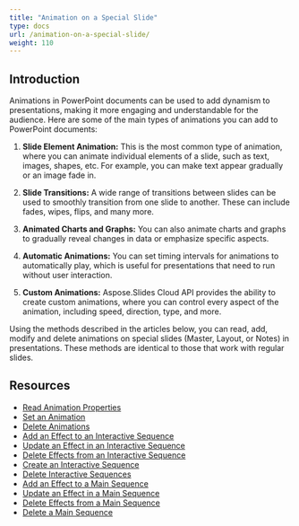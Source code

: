 ```yaml
---
title: "Animation on a Special Slide"
type: docs
url: /animation-on-a-special-slide/
weight: 110
---
```


## **Introduction**

Animations in PowerPoint documents can be used to add dynamism to presentations, making it more engaging and understandable for the audience. Here are some of the main types of animations you can add to PowerPoint documents:

1. **Slide Element Animation:** This is the most common type of animation, where you can animate individual elements of a slide, such as text, images, shapes, etc. For example, you can make text appear gradually or an image fade in.

2. **Slide Transitions:** A wide range of transitions between slides can be used to smoothly transition from one slide to another. These can include fades, wipes, flips, and many more.

3. **Animated Charts and Graphs:** You can also animate charts and graphs to gradually reveal changes in data or emphasize specific aspects.

4. **Automatic Animations:** You can set timing intervals for animations to automatically play, which is useful for presentations that need to run without user interaction.

5. **Custom Animations:** Aspose.Slides Cloud API provides the ability to create custom animations, where you can control every aspect of the animation, including speed, direction, type, and more.

Using the methods described in the articles below, you can read, add, modify and delete animations on special slides (Master, Layout, or Notes) in presentations. These methods are identical to those that work with regular slides.

## **Resources**

- [Read Animation Properties](/slides/read-animation-properties-from-a-special-slide/)
- [Set an Animation](/slides/set-an-animation-on-a-special-slide/)
- [Delete Animations](/slides/delete-animations-from-a-special-slide/)
- [Add an Effect to an Interactive Sequence](/slides/add-an-effect-to-an-interactive-sequence-on-a-special-slide/)
- [Update an Effect in an Interactive Sequence](/slides/update-an-effect-in-an-interactive-sequence-on-a-special-slide/)
- [Delete Effects from an Interactive Sequence](/slides/delete-effects-from-an-interactive-sequence-on-a-special-slide/)
- [Create an Interactive Sequence](/slides/create-an-interactive-sequence-on-a-special-slide/)
- [Delete Interactive Sequences](/slides/delete-interactive-sequences-from-a-special-slide/)
- [Add an Effect to a Main Sequence](/slides/add-an-effect-to-a-main-sequence-on-a-special-slide/)
- [Update an Effect in a Main Sequence](/slides/update-an-effect-in-a-main-sequence-on-a-special-slide/)
- [Delete Effects from a Main Sequence](/slides/delete-effects-from-a-main-sequence-on-a-special-slide/)
- [Delete a Main Sequence](/slides/delete-a-main-sequence-from-a-special-slide/)
